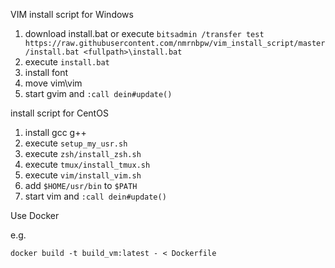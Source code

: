 VIM install script for Windows

1. download install.bat or execute `bitsadmin /transfer test https://raw.githubusercontent.com/nmrnbpw/vim_install_script/master/install.bat <fullpath>\install.bat`
1. execute `install.bat`
1. install font
1. move vim\vim
1. start gvim and `:call dein#update()`


install script for CentOS

1. install gcc g++
1. execute `setup_my_usr.sh`
1. execute `zsh/install_zsh.sh`
1. execute `tmux/install_tmux.sh`
1. execute `vim/install_vim.sh`
1. add `$HOME/usr/bin` to `$PATH`
1. start vim and `:call dein#update()`


Use Docker

e.g.

```
docker build -t build_vm:latest - < Dockerfile
```

